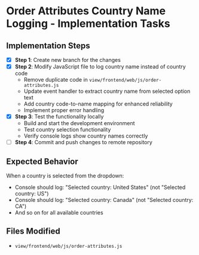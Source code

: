 # Order Attributes Country Name Logging - Implementation Tasks

## Implementation Steps

- [x] **Step 1**: Create new branch for the changes
- [x] **Step 2**: Modify JavaScript file to log country name instead of country code
  - Remove duplicate code in `view/frontend/web/js/order-attributes.js`
  - Update event handler to extract country name from selected option text
  - Add country code-to-name mapping for enhanced reliability
  - Implement proper error handling
- [x] **Step 3**: Test the functionality locally
  - Build and start the development environment
  - Test country selection functionality
  - Verify console logs show country names correctly
- [ ] **Step 4**: Commit and push changes to remote repository

## Expected Behavior
When a country is selected from the dropdown:
- Console should log: "Selected country: United States" (not "Selected country: US")
- Console should log: "Selected country: Canada" (not "Selected country: CA")
- And so on for all available countries

## Files Modified
- `view/frontend/web/js/order-attributes.js`